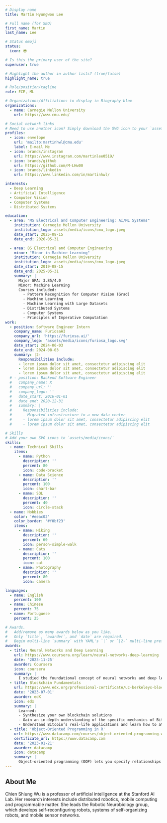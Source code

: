 ```yaml
---
# Display name
title: Martin Hyungwoo Lee

# Full name (for SEO)
first_name: Martin
last_name: Lee

# Status emoji
status:
  icon: 😎

# Is this the primary user of the site?
superuser: true

# Highlight the author in author lists? (true/false)
highlight_name: true

# Role/position/tagline
role: ECE, ML

# Organizations/Affiliations to display in Biography blox
organizations:
  - name: Carnegie Mellon University
    url: https://www.cmu.edu/

# Social network links
# Need to use another icon? Simply download the SVG icon to your `assets/media/icons/` folder.
profiles:
  - icon: envelope
    url: 'mailto:martinhwl@cmu.edu'
    label: E-mail Me
  - icon: brands/instagram
    url: https://www.instagram.com/martinlee0519/
  - icon: brands/github
    url: https://github.com/M-LHw00
  - icon: brands/linkedin
    url: https://www.linkedin.com/in/martinhwl/

interests:
  - Deep Learning
  - Artificial Intelligence
  - Computer Vision
  - Computer Systems
  - Distributed Systems

education:
  - area: "MS Electrical and Computer Engineering: AI/ML Systems"
    institution: Carnegie Mellon University
    institution_logo: assets/media/icons/cmu_logo.jpeg
    date_start: 2025-08-15
    date_end: 2026-05-31

  - area: BS Electrical and Computer Engineering
    minor: "Minor in Machine Learning"
    institution: Carnegie Mellon University
    institution_logo: assets/media/icons/cmu_logo.jpeg
    date_start: 2019-08-15
    date_end: 2025-05-31
    summary: |
      Major GPA: 3.85/4.0
      Minor: Machine Learning
      Courses included:
        - Pattern Recognition for Computer Vision (Grad)
        - Machine Learning
        - Machine Learning with Large Datasets
        - Distributed Systems
        - Computer Systems
        - Principles of Imperative Computation
work:
  - position: Software Engineer Intern
    company_name: FuriosaAI
    company_url: 'https://furiosa.ai/'
    company_logo: 'assets/media/icons/furiosa_logo.svg'
    date_start: 2024-06-03
    date_end: 2024-08-03
    summary: |2-
      Responsibilities include:
      - lorem ipsum dolor sit amet, consectetur adipiscing elit
      - lorem ipsum dolor sit amet, consectetur adipiscing elit
      - lorem ipsum dolor sit amet, consectetur adipiscing elit
  # - position: Backend Software Engineer
  #   company_name: X
  #   company_url: ''
  #   company_logo: ''
  #   date_start: 2016-01-01
  #   date_end: 2020-12-31
  #   summary: |
  #     Responsibilities include:
  #     - Migrated infrastructure to a new data center
  #     - lorem ipsum dolor sit amet, consectetur adipiscing elit
  #     - lorem ipsum dolor sit amet, consectetur adipiscing elit

# Skills
# Add your own SVG icons to `assets/media/icons/`
skills:
  - name: Technical Skills
    items:
      - name: Python
        description: ''
        percent: 80
        icon: code-bracket
      - name: Data Science
        description: ''
        percent: 100
        icon: chart-bar
      - name: SQL
        description: ''
        percent: 40
        icon: circle-stack
  - name: Hobbies
    color: '#eeac02'
    color_border: '#f0bf23'
    items:
      - name: Hiking
        description: ''
        percent: 60
        icon: person-simple-walk
      - name: Cats
        description: ''
        percent: 100
        icon: cat
      - name: Photography
        description: ''
        percent: 80
        icon: camera

languages:
  - name: English
    percent: 100
  - name: Chinese
    percent: 75
  - name: Portuguese
    percent: 25

# Awards.
#   Add/remove as many awards below as you like.
#   Only `title`, `awarder`, and `date` are required.
#   Begin multi-line `summary` with YAML's `|` or `|2-` multi-line prefix and indent 2 spaces below.
awards:
  - title: Neural Networks and Deep Learning
    url: https://www.coursera.org/learn/neural-networks-deep-learning
    date: '2023-11-25'
    awarder: Coursera
    icon: coursera
    summary: |
      I studied the foundational concept of neural networks and deep learning. By the end, I was familiar with the significant technological trends driving the rise of deep learning; build, train, and apply fully connected deep neural networks; implement efficient (vectorized) neural networks; identify key parameters in a neural network’s architecture; and apply deep learning to your own applications.
  - title: Blockchain Fundamentals
    url: https://www.edx.org/professional-certificate/uc-berkeleyx-blockchain-fundamentals
    date: '2023-07-01'
    awarder: edX
    icon: edx
    summary: |
      Learned:
      - Synthesize your own blockchain solutions
      - Gain an in-depth understanding of the specific mechanics of Bitcoin
      - Understand Bitcoin’s real-life applications and learn how to attack and destroy Bitcoin, Ethereum, smart contracts and Dapps, and alternatives to Bitcoin’s Proof-of-Work consensus algorithm
  - title: 'Object-Oriented Programming in R'
    url: https://www.datacamp.com/courses/object-oriented-programming-with-s3-and-r6-in-r
    certificate_url: https://www.datacamp.com
    date: '2023-01-21'
    awarder: datacamp
    icon: datacamp
    summary: |
      Object-oriented programming (OOP) lets you specify relationships between functions and the objects that they can act on, helping you manage complexity in your code. This is an intermediate level course, providing an introduction to OOP, using the S3 and R6 systems. S3 is a great day-to-day R programming tool that simplifies some of the functions that you write. R6 is especially useful for industry-specific analyses, working with web APIs, and building GUIs.
---
```


## About Me

Chien Shiung Wu is a professor of artificial intelligence at the Stanford AI Lab. Her research interests include distributed robotics, mobile computing and programmable matter. She leads the Robotic Neurobiology group, which develops self-reconfiguring robots, systems of self-organizing robots, and mobile sensor networks.
